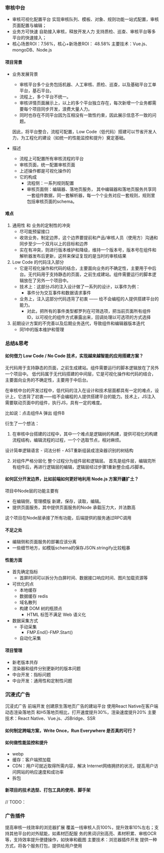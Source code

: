 ### 审核中台
+ 审核可视化配置平台 实现审核队列、模板、对象、规则功能一站式配置，审核页面配置与编辑；
+ 业务方可快速 自助接入审核，释放开发人力 支持质检、巡查、审核平台等多平台的快速接入；
+ 核心场景ROI：7.56%，核心+新场景ROI： 48.58% 主要技术：Vue.js、mongoDB、Node.js

#### 项目背景
+ 业务发展背景
    + 审核平台多个业务包括机器、人工审核、质检、巡查，以及基础平台工单平台，基石平台。
    + 流程上，多个平台不统一。
    + 审核详情页面展示上，以上的多个平台独立存在，每次新增一个业务都需要每个项目同步开发，浪费大量人力。
    + 同时也存在不同平台因为互相没有一致性约束，因此展示信息不一致的问题。

    因此，将平台整合，流程可配置，Low Code（低代码）搭建可以节省开发人力，为工程化的建设（如统一的性能监控和提升）奠定基础。
+ 描述
    + 流程上可配置所有审核流程的平台
    + 审核页面，统一配置审核页面
    + 上述操作都是可视化操作的
    + 它的构成
        + 流程侧：一系列规则配置
        + 审核页面侧：编辑器、落地页服务， 其中编辑器和落地页服务共享同一套组件数据，同一套解析器，每一个个业务对应一套规则，规则里包括审核页面的schema。
#### 难点
1. 通用性 和 业务的定制性的冲突
    + 尽可能预留接口
    + 收敛业务，制定边界，这个边界要提前和产品/审核人员（使用方）沟通和同步至少一个双月以上的目标和边界
    + 实在有冲突，则进行版本维护和降级，维持一个版本号，版本号在组件和解析器发布后更新，这样来保证复现的是当时的审核结果
2. Low Code 的代码注入部分
    + 它是可视化操作和代码的结合，主要面向业务的不确定性，主要用于中后台。无代码用于支持静态的页面，之前生成建站。组件需要运行的脚本逻辑放在了另外一个项目中。
    + 技术上：这部分JS的注入设计做了一系列的设计，以事件为例：
        + 事件分为交互事件和数据请求事件
    + 业务上，注入这部分代码违背了初衷 —— 给不会编程的人提供搭建平台的能力。
        + 对此，把所有的事件类型都罗列在可筛选项，把当前页面所有组件ID，以可视化的组件方式暴露出来，回调处理以可选项的方式选择
3. 前期设计方案的不完善以及后期业务迭代，导致组件和编辑器版本迭代
    + 同1中的版本维护和管理



### 总结&思考
#### 如何借力 Low Code / No Code 技术，实现越来越智能的应用搭建方案？
无代码用于支持静态的页面，之前生成建站。组件需要运行的脚本逻辑放在了另外一个项目中。
低代码属于无代码搭建的中间层，它是可视化操作和代码的结合，主要面向业务的不确定性，主要用于中后台。

在审核中台的开发过程中，低代码的注入在设计和技术层面都具有一定的难点，设计上，它违背了初衷——给不会编程的人提供搭建平台的能力。技术上，JS注入需要联动页面中的组件，执行JS，具有一定的难度。

比如说：点击组件A 弹出 组件B

衍生了一个想法：

1. 在审核中台搭建的过程中，其中一个难点是逻辑树的构建，提供可视化的构建流程结构，编辑流程的过程，一个个选取节点，相对麻烦。

设计简单逻辑语言 - 词法分析 - AST重新组装成渲染器识别的树结构

2. 对组件严格分层化
整个过程分为组件层和逻辑层。
首先是组件层，编辑完所有组件后，再进行逻辑层的编辑，逻辑层经过步骤1重新整合成JS脚本。


#### 如何区分开发边界，比如前端如何更好地利用 Node.js 方案开疆扩土？
项目中Node层的功能主要有
+ 在编辑侧，管理模版 新建，保存，读取，编辑。
+ 提供页面服务，其中提供页面服务的Node 承载压力大，并法数高

这个项目在Node层承接了所有功能，后端提供的服务通过RPC调用

#### 不足之处
+ 编辑侧和页面服务的部署应该分离
+ 一些细节地方，如模版schema的保存JSON.stringify比较粗暴

#### 性能方面
+ 首先确定指标
    + 首屏时间可以拆分为白屏时间、数据接口响应时间、图片加载资源等
+ 可优化的点
    + 本地缓存
    + 数据缓存 redis
    + 域名散列
    + 构建 DOM 树的瓶颈点
        +  HTML 标签不满足 Web 语义化
+ 数据采集方式
    + 手动采集
        + FMP.End()-FMP.Start()
    + 自动化采集

#### 项目管理
+ 新老版本共存
+ 渲染器和组件分别更新时的版本问题
+ 中台开发：指标问题
+ 中台开发：通用性和定制性问题


### 沉浸式广告
沉浸式广告 前端开发 创建原生落地页广告的建站平台 使用React Native在客户端动态渲染落地页 和H5落地页相比，打开速度提升30%，渲染速度提升20% 主要技术：React Native、Vue.js、JSBridge、SSR
#### 如何制定跨端方案，Write Once，Run Everywhere 是否真的可行？

#### 如何做性能监控和提升
+ webp
+ 缓存：客户端预加载
+ CDN：用户可就近取得所需内容，解决 Internet网络拥挤的状况，提高用户访问网站的响应速度和成功率
+ 拆包

#### 新项目的技术选型、打包工具的使用、脚手架
// TODO：

### 广告插件
提高审核一线效率的浏览器扩展 覆盖一线审核人员100%，提升效率10%左右；支持其他平台的对外赋能，如素材匹配服 务的黑词识别高亮、素材积累、审核OCR等，支持效率提升便捷操作，如快审和截图 主要技术：浏览器插件开发
提供一种方式，将各个服务打包，提供给用户使用




